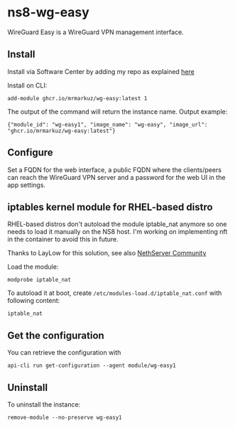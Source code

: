 # ns8-wg-easy

WireGuard Easy is a WireGuard VPN management interface.

## Install

Install via Software Center by adding my repo as explained [here](https://repo.mrmarkuz.com)

Install on CLI:

    add-module ghcr.io/mrmarkuz/wg-easy:latest 1

The output of the command will return the instance name.
Output example:

    {"module_id": "wg-easy1", "image_name": "wg-easy", "image_url": "ghcr.io/mrmarkuz/wg-easy:latest"}

## Configure

Set a FQDN for the web interface, a public FQDN where the clients/peers can reach the WireGuard VPN server and a password for the web UI in the app settings.

## iptables kernel module for RHEL-based distro

RHEL-based distros don't autoload the module iptable_nat anymore so one needs to load it manually on the NS8 host. I'm working on implementing nft in the container to avoid this in future.

Thanks to LayLow for this solution, see also [NethServer Community](https://community.nethserver.org/t/vpn-ui-implementation-on-ns8/23054/33?u=mrmarkuz)

Load the module:

`modprobe iptable_nat`

To autoload it at boot, create `/etc/modules-load.d/iptable_nat.conf` with following content:

```
iptable_nat
```

## Get the configuration
You can retrieve the configuration with

```
api-cli run get-configuration --agent module/wg-easy1
```

## Uninstall

To uninstall the instance:

    remove-module --no-preserve wg-easy1
